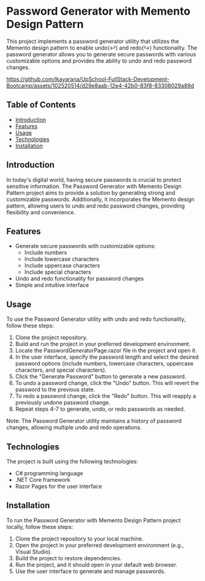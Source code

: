 # Password Generator with Memento Design Pattern

This project implements a password generator utility that utilizes the Memento design pattern to enable undo(↩️) and redo(↪️) functionality. The password generator allows you to generate secure passwords with various customizable options and provides the ability to undo and redo password changes.

https://github.com/lkayarana/UpSchool-FullStack-Development-Bootcamp/assets/102520514/d29e8aab-12e4-42b0-83f8-83308029a89d


## Table of Contents

- [Introduction](#introduction)
- [Features](#features)
- [Usage](#usage)
- [Technologies](#technologies)
- [Installation](#installation)

## Introduction

In today's digital world, having secure passwords is crucial to protect sensitive information. The Password Generator with Memento Design Pattern project aims to provide a solution by generating strong and customizable passwords. Additionally, it incorporates the Memento design pattern, allowing users to undo and redo password changes, providing flexibility and convenience.

## Features

- Generate secure passwords with customizable options:
  - Include numbers
  - Include lowercase characters
  - Include uppercase characters
  - Include special characters
- Undo and redo functionality for password changes
- Simple and intuitive interface

## Usage

To use the Password Generator utility with undo and redo functionality, follow these steps:

1. Clone the project repository.
2. Build and run the project in your preferred development environment.
3. Locate the PasswordGeneratorPage.razor file in the project and open it.
4. In the user interface, specify the password length and select the desired password options (include numbers, lowercase characters, uppercase characters, and special characters).
5. Click the "Generate Password" button to generate a new password.
6. To undo a password change, click the "Undo" button. This will revert the password to the previous state.
7. To redo a password change, click the "Redo" button. This will reapply a previously undone password change.
8. Repeat steps 4-7 to generate, undo, or redo passwords as needed.

Note: The Password Generator utility maintains a history of password changes, allowing multiple undo and redo operations.

## Technologies

The project is built using the following technologies:

- C# programming language
- .NET Core framework
- Razor Pages for the user interface

## Installation

To run the Password Generator with Memento Design Pattern project locally, follow these steps:

1. Clone the project repository to your local machine.
2. Open the project in your preferred development environment (e.g., Visual Studio).
3. Build the project to restore dependencies.
4. Run the project, and it should open in your default web browser.
5. Use the user interface to generate and manage passwords.
